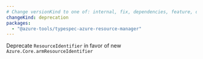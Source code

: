 ```yaml
---
# Change versionKind to one of: internal, fix, dependencies, feature, deprecation, breaking
changeKind: deprecation
packages:
  - "@azure-tools/typespec-azure-resource-manager"
---
```


Deprecate `ResourceIdentifier` in favor of new `Azure.Core.armResourceIdentifier`
